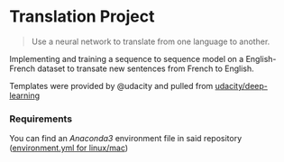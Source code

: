 # Translation Project 
> Use a neural network to translate from one language to another.

Implementing and training a sequence to sequence model on a English-French dataset to transate new sentences from French to English.

Templates were provided by @udacity and pulled from [udacity/deep-learning](https://github.com/udacity/deep-learning/tree/master/)

### Requirements
You can find an _Anaconda3_ environment file in said repository ([environment.yml for linux/mac](https://github.com/udacity/deep-learning/blob/master/intro-to-tensorflow/environment.yml))